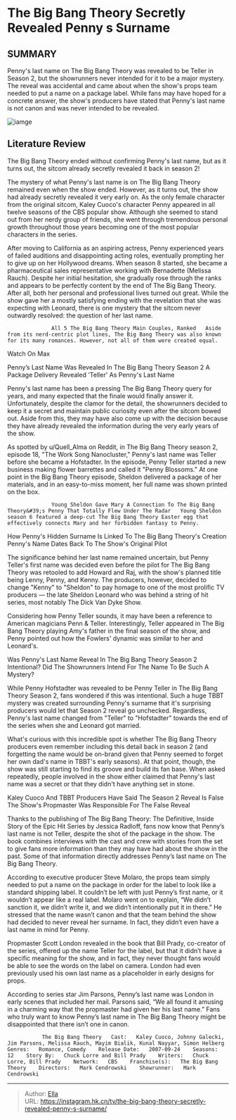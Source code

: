 # The Big Bang Theory Secretly Revealed Penny s Surname


## SUMMARY 



  Penny&#39;s last name on The Big Bang Theory was revealed to be Teller in Season 2, but the showrunners never intended for it to be a major mystery.   The reveal was accidental and came about when the show&#39;s props team needed to put a name on a package label.   While fans may have hoped for a concrete answer, the show&#39;s producers have stated that Penny&#39;s last name is not canon and was never intended to be revealed.  

![iamge](https://static1.srcdn.com/wordpress/wp-content/uploads/2021/02/Penny-Surname-Big-bang-theory-.jpg)

## Literature Review
The Big Bang Theory ended without confirming Penny&#39;s last name, but as it turns out, the sitcom already secretly revealed it back in season 2!




The mystery of what Penny&#39;s last name is on The Big Bang Theory remained even when the show ended. However, as it turns out, the show had already secretly revealed it very early on. As the only female character from the original sitcom, Kaley Cuoco&#39;s character Penny appeared in all twelve seasons of the CBS popular show. Although she seemed to stand out from her nerdy group of friends, she went through tremendous personal growth throughout those years becoming one of the most popular characters in the series.




After moving to California as an aspiring actress, Penny experienced years of failed auditions and disappointing acting roles, eventually prompting her to give up on her Hollywood dreams. When season 8 started, she became a pharmaceutical sales representative working with Bernadette (Melissa Rauch). Despite her initial hesitation, she gradually rose through the ranks and appears to be perfectly content by the end of The Big Bang Theory. After all, both her personal and professional lives turned out great. While the show gave her a mostly satisfying ending with the revelation that she was expecting with Leonard, there is one mystery that the sitcom never outwardly resolved: the question of her last name.

                  All 5 The Big Bang Theory Main Couples, Ranked   Aside from its nerd-centric plot lines, The Big Bang Theory was also known for its many romances. However, not all of them were created equal.    

Watch On Max


 Penny’s Last Name Was Revealed In The Big Bang Theory Season 2 
A Package Delivery Revealed &#39;Teller&#39; As Penny&#39;s Last Name
         




Penny&#39;s last name has been a pressing The Big Bang Theory query for years, and many expected that the finale would finally answer it. Unfortunately, despite the clamor for the detail, the showrunners decided to keep it a secret and maintain public curiosity even after the sitcom bowed out. Aside from this, they may have also come up with the decision because they have already revealed the information during the very early years of the show.

As spotted by u/Quell_Alma on Reddit, in The Big Bang Theory season 2, episode 18, &#34;The Work Song Nanocluster,&#34; Penny&#39;s last name was Teller before she became a Hofstadter. In the episode, Penny Teller started a new business making flower barrettes and called it &#34;Penny Blossoms.&#34; At one point in the Big Bang Theory episode, Sheldon delivered a package of her materials, and in an easy-to-miss moment, her full name was shown printed on the box.

                  Young Sheldon Gave Mary A Connection To The Big Bang Theory&#39;s Penny That Totally Flew Under The Radar   Young Sheldon season 6 featured a deep-cut The Big Bang Theory Easter egg that effectively connects Mary and her forbidden fantasy to Penny.    






 How Penny&#39;s Hidden Surname Is Linked To The Big Bang Theory&#39;s Creation 
Penny&#39;s Name Dates Back To The Show&#39;s Original Pilot
          

The significance behind her last name remained uncertain, but Penny Teller&#39;s first name was decided even before the pilot for The Big Bang Theory was retooled to add Howard and Raj, with the show&#39;s planned title being Lenny, Penny, and Kenny. The producers, however, decided to change &#34;Kenny&#34; to &#34;Sheldon&#34; to pay homage to one of the most prolific TV producers — the late Sheldon Leonard who was behind a string of hit series, most notably The Dick Van Dyke Show.

Considering how Penny Teller sounds, it may have been a reference to American magicians Penn &amp; Teller. Interestingly, Teller appeared in The Big Bang Theory playing Amy&#39;s father in the final season of the show, and Penny pointed out how the Fowlers&#39; dynamic was similar to her and Leonard&#39;s.






 Was Penny&#39;s Last Name Reveal In The Big Bang Theory Season 2 Intentional? 
Did The Showrunners Intend For The Name To Be Such A Mystery?
          

While Penny Hofstadter was revealed to be Penny Teller in The Big Bang Theory Season 2, fans wondered if this was intentional. Such a huge TBBT mystery was created surrounding Penny&#39;s surname that it&#39;s surprising producers would let that Season 2 reveal go unchecked. Regardless, Penny&#39;s last name changed from &#34;Teller&#34; to &#34;Hofstadter&#34; towards the end of the series when she and Leonard got married.

What&#39;s curious with this incredible spot is whether The Big Bang Theory producers even remember including this detail back in season 2 (and forgetting the name would be on-brand given that Penny seemed to forget her own dad&#39;s name in TBBT&#39;s early seasons). At that point, though, the show was still starting to find its groove and build its fan base. When asked repeatedly, people involved in the show either claimed that Penny&#39;s last name was a secret or that they didn&#39;t have anything set in stone.






 Kaley Cuoco And TBBT Producers Have Said The Season 2 Reveal Is False 
The Show&#39;s Propmaster Was Responsible For The False Reveal
          

Thanks to the publishing of The Big Bang Theory: The Definitive, Inside Story of the Epic Hit Series by Jessica Radloff, fans now know that Penny’s last name is not Teller, despite the shot of the package in the show. The book combines interviews with the cast and crew with stories from the set to give fans more information than they may have had about the show in the past. Some of that information directly addresses Penny’s last name on The Big Bang Theory.

According to executive producer Steve Molaro, the props team simply needed to put a name on the package in order for the label to look like a standard shipping label. It couldn’t be left with just Penny’s first name, or it wouldn’t appear like a real label. Molaro went on to explain, “We didn’t sanction it, we didn’t write it, and we didn’t intentionally put it in there.” He stressed that the name wasn’t canon and that the team behind the show had decided to never reveal her surname. In fact, they didn’t even have a last name in mind for Penny.




Propmaster Scott London revealed in the book that Bill Prady, co-creator of the series, offered up the name Teller for the label, but that it didn’t have a specific meaning for the show, and in fact, they never thought fans would be able to see the words on the label on camera. London had even previously used his own last name as a placeholder in early designs for props.

According to series star Jim Parsons, Penny’s last name was London in early scenes that included her mail. Parsons said, “We all found it amusing in a charming way that the propmaster had given her his last name.” Fans who truly want to know Penny’s last name in The Big Bang Theory might be disappointed that there isn’t one in canon.

               The Big Bang Theory   Cast:   Kaley Cuoco, Johnny Galecki, Jim Parsons, Melissa Rauch, Mayim Bialik, Kunal Nayyar, Simon Helberg    Genres:   Romance, Comedy    Release Date:   2007-09-24    Seasons:   12    Story By:   Chuck Lorre and Bill Prady    Writers:   Chuck Lorre, Bill Prady    Network:   CBS    Franchise(s):   The Big Bang Theory    Directors:   Mark Cendrowski    Showrunner:   Mark Cendrowski      

---

> Author: [Ella](https://instagram.hk.cn/)  
> URL: https://instagram.hk.cn/tv/the-big-bang-theory-secretly-revealed-penny-s-surname/  

